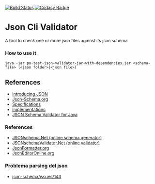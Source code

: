 [![Build Status](https://travis-ci.org/iubar/po-test-json-validator.svg?branch=master)](https://travis-ci.org/iubar/po-test-json-validator) [![Codacy Badge](https://api.codacy.com/project/badge/Grade/629e2af7ae1e4f839dbb560fd3e32aa2)](https://www.codacy.com/app/Iubar/po-test-json-validator?utm_source=github.com&amp;utm_medium=referral&amp;utm_content=iubar/po-test-json-validator&amp;utm_campaign=Badge_Grade)

# Json Cli Validator
A tool to check one or more json files against its json schema

### How to use it
    java -jar po-test-json-validator-jar-with-dependencies.jar <schema-file> (<json folder>|<json file>)

## References
- [Introducing JSON](http://www.json.org/json-it.html)
- [Json-Schema.org](https://json-schema.org)
- [Specifications](http://json-schema.org/specification-links.html)
- [Implementations](http://json-schema.org/implementations.html)
- [JSON Schema Validator for Java](https://github.com/everit-org/json-schema)

### References
- [JSONschema.Net (online schema generator)](https://jsonschema.net)
- [JSONschemaValidator.Net (online validator)](https://www.jsonschemavalidator.net)
- [JsonFormatter.org](https://jsonformatter.org/json-editor)
- [JsonEditorOnline.org](https://jsoneditoronline.org)

### Problema parsing del json

- [json-schema/issues/143](https://github.com/everit-org/json-schema/issues/143)
